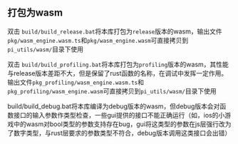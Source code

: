 ## 打包为wasm

双击 `build/build_release.bat`将本库打包为`release`版本的wasm，输出文件`pkg/wasm_engine.wasm.ts`和`pkg/wasm_engine.wasm`可直接拷贝到`pi_utils/wasm/`目录下使用

双击 `build/build_profiling.bat`将本库打包为`profiling`版本的wasm，其性能与release版本差距不大，但是保留了rust函数的名称，在调试中发挥一定作用。输出文件`pkg_profiling/wasm_engine.wasm.ts`和`pkg_profiling/wasm_engine.wasm`可直接拷贝到`pi_utils/wasm/`目录下使用

build/build_debug.bat将本库编译为debug版本的wasm，但debug版本会对函数接口的输入参数作类型检查，一些gui提供的接口不能正确运行（如，ios的小游戏中的wasm对bool类型的参数支持存在bug，gui将这类型的参数在js层强行改为了数字类型，与rust层要求的参数类型不符合，debug版本调用这类接口会出错）
